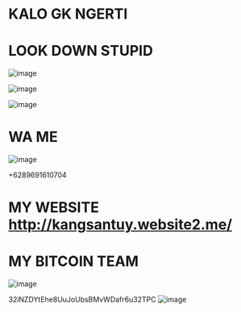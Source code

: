 # KALO GK NGERTI

# LOOK DOWN STUPID 

![image](https://user-images.githubusercontent.com/73192109/201518950-2b0df487-5d04-4baf-9b74-ca4772e00aaf.png)

![image](https://user-images.githubusercontent.com/73192109/201518980-d17290bf-211f-46ea-9a8a-8f9a6e936d29.png)

![image](https://user-images.githubusercontent.com/73192109/201519083-0a99d096-054d-4a16-a610-b69bed7e12e5.png)

# WA ME  

![image](https://user-images.githubusercontent.com/73192109/201519494-60007ea3-a16b-40cc-9e36-c3fe2b6a0716.png)

+6289691610704


# MY WEBSITE http://kangsantuy.website2.me/


# MY BITCOIN TEAM 

![image](https://user-images.githubusercontent.com/73192109/201519397-1228ef67-0541-409c-9b5a-ec30c19e5594.png)

 32iNZDYtEhe8UuJoUbsBMvWDafr6u32TPC
![image](https://user-images.githubusercontent.com/73192109/201520104-05bd36d0-41be-4de9-92b4-eff4ce8eb54e.png)
